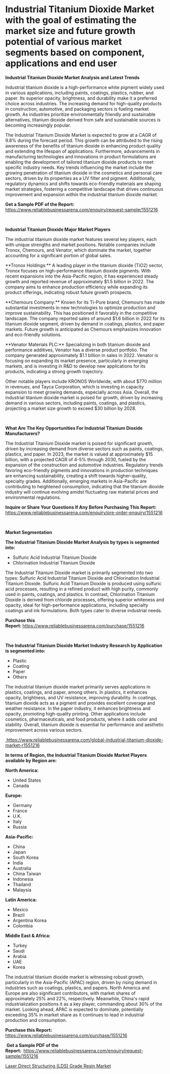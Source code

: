 <p><h1>Industrial Titanium Dioxide Market with the goal of estimating the market size and future growth potential of various market segments based on component, applications and end user</h1></p><p><strong>Industrial Titanium Dioxide Market Analysis and Latest Trends</strong></p>
<p><p>Industrial titanium dioxide is a high-performance white pigment widely used in various applications, including paints, coatings, plastics, rubber, and paper. Its superior opacity, brightness, and durability make it a preferred choice across industries. The increasing demand for high-quality products in construction, automotive, and packaging sectors is fueling market growth. As industries prioritize environmentally friendly and sustainable alternatives, titanium dioxide derived from safe and sustainable sources is becoming increasingly popular.</p><p>The Industrial Titanium Dioxide Market is expected to grow at a CAGR of 9.8% during the forecast period. This growth can be attributed to the rising awareness of the benefits of titanium dioxide in enhancing product quality and extending the lifespan of applications. Furthermore, advancements in manufacturing technologies and innovations in product formulations are enabling the development of tailored titanium dioxide products to meet specific industry needs. Key trends influencing the market include the growing penetration of titanium dioxide in the cosmetics and personal care sectors, driven by its properties as a UV filter and pigment. Additionally, regulatory dynamics and shifts towards eco-friendly materials are shaping market strategies, fostering a competitive landscape that drives continuous improvement and expansion within the industrial titanium dioxide market.</p></p>
<p><strong>Get a Sample PDF of the Report:&nbsp;</strong> <a href="https://www.reliablebusinessarena.com/enquiry/request-sample/1551216?utm_campaign=1995&utm_medium=2&utm_source=Github&utm_content=ia&utm_term=01022025&utm_id=industrial-titanium-dioxide">https://www.reliablebusinessarena.com/enquiry/request-sample/1551216</a></p>
<p>&nbsp;</p>
<p><strong>Industrial Titanium Dioxide Major Market Players</strong></p>
<p><p>The industrial titanium dioxide market features several key players, each with unique strengths and market positions. Notable companies include Tronox, Chemours, and Venator, which dominate the market, together accounting for a significant portion of global sales.</p><p>**Tronox Holdings:** A leading player in the titanium dioxide (TiO2) sector, Tronox focuses on high-performance titanium dioxide pigments. With recent expansions into the Asia-Pacific region, it has experienced steady growth and reported revenue of approximately $1.5 billion in 2022. The company aims to enhance production efficiency while expanding its product offerings, indicating robust future growth prospects.</p><p>**Chemours Company:** Known for its Ti-Pure brand, Chemours has made substantial investments in new technologies to optimize production and improve sustainability. This has positioned it favorably in the competitive landscape. The company reported sales of around $1.6 billion in 2022 for its titanium dioxide segment, driven by demand in coatings, plastics, and paper markets. Future growth is anticipated as Chemours emphasizes innovation and eco-friendly solutions.</p><p>**Venator Materials PLC:** Specializing in both titanium dioxide and performance additives, Venator has a diverse product portfolio. The company generated approximately $1.1 billion in sales in 2022. Venator is focusing on expanding its market presence, particularly in emerging markets, and is investing in R&D to develop new applications for its products, indicating a strong growth trajectory.</p><p>Other notable players include KRONOS Worldwide, with about $770 million in revenues, and Tayca Corporation, which is investing in capacity expansion to meet growing demands, especially across Asia. Overall, the industrial titanium dioxide market is poised for growth, driven by increasing demand in various sectors, including paints, coatings, and plastics, projecting a market size growth to exceed $30 billion by 2028.</p></p>
<p>&nbsp;</p>
<p><strong>What Are The Key Opportunities For Industrial Titanium Dioxide Manufacturers?</strong></p>
<p><p>The Industrial Titanium Dioxide market is poised for significant growth, driven by increasing demand from diverse sectors such as paints, coatings, plastics, and paper. In 2023, the market is valued at approximately $15 billion, with a projected CAGR of 4-5% through 2030, fueled by the expansion of the construction and automotive industries. Regulatory trends favoring eco-friendly pigments and innovations in production techniques are enhancing sustainability, creating a shift towards higher-quality, specialty grades. Additionally, emerging markets in Asia-Pacific are contributing to heightened consumption, indicating that the titanium dioxide industry will continue evolving amidst fluctuating raw material prices and environmental regulations.</p></p>
<p><strong>Inquire or Share Your Questions If Any Before Purchasing This Report:</strong> <a href="https://www.reliablebusinessarena.com/enquiry/pre-order-enquiry/1551216?utm_campaign=1995&utm_medium=2&utm_source=Github&utm_content=ia&utm_term=01022025&utm_id=industrial-titanium-dioxide">https://www.reliablebusinessarena.com/enquiry/pre-order-enquiry/1551216</a></p>
<p>&nbsp;</p>
<p><strong>Market Segmentation</strong></p>
<p><strong>The Industrial Titanium Dioxide Market Analysis by types is segmented into:</strong></p>
<p><ul><li>Sulfuric Acid Industrial Titanium Dioxide</li><li>Chlorination Industrial Titanium Dioxide</li></ul></p>
<p><p>The Industrial Titanium Dioxide market is primarily segmented into two types: Sulfuric Acid Industrial Titanium Dioxide and Chlorination Industrial Titanium Dioxide. Sulfuric Acid Titanium Dioxide is produced using sulfuric acid processes, resulting in a refined product with high purity, commonly used in paints, coatings, and plastics. In contrast, Chlorination Titanium Dioxide is derived from chloride processes, offering superior whiteness and opacity, ideal for high-performance applications, including specialty coatings and ink formulations. Both types cater to diverse industrial needs.</p></p>
<p><strong>Purchase this Report:&nbsp;</strong><a href="https://www.reliablebusinessarena.com/purchase/1551216?utm_campaign=1995&utm_medium=2&utm_source=Github&utm_content=ia&utm_term=01022025&utm_id=industrial-titanium-dioxide">https://www.reliablebusinessarena.com/purchase/1551216</a></p>
<p>&nbsp;</p>
<p><strong>The Industrial Titanium Dioxide Market Industry Research by Application is segmented into:</strong></p>
<p><ul><li>Plastic</li><li>Coating</li><li>Paper</li><li>Others</li></ul></p>
<p><p>The industrial titanium dioxide market primarily serves applications in plastics, coatings, and paper, among others. In plastics, it enhances opacity, brightness, and UV resistance, improving durability. In coatings, titanium dioxide acts as a pigment and provides excellent coverage and weather resistance. In the paper industry, it enhances brightness and opacity, promoting high-quality printing. Other applications include cosmetics, pharmaceuticals, and food products, where it adds color and stability. Overall, titanium dioxide is essential for performance and aesthetic improvement across various sectors.</p></p>
<p><a href="https://www.reliablebusinessarena.com/global-industrial-titanium-dioxide-market-r1551216?utm_campaign=1995&utm_medium=2&utm_source=Github&utm_content=ia&utm_term=01022025&utm_id=industrial-titanium-dioxide">&nbsp;https://www.reliablebusinessarena.com/global-industrial-titanium-dioxide-market-r1551216</a></p>
<p><strong>In terms of Region, the Industrial Titanium Dioxide Market Players available by Region are:</strong></p>
<p>
    <p> <strong> North America: </strong>
        <ul>
            <li>United States</li>
            <li>Canada</li>
        </ul>
        </p> 
    <p> <strong> Europe: </strong>
        <ul>
            <li>Germany</li>
            <li>France</li>
            <li>U.K.</li>
            <li>Italy</li>
            <li>Russia</li>
        </ul>
        </p> 
    <p> <strong> Asia-Pacific: </strong>
        <ul>
            <li>China</li>
            <li>Japan</li>
            <li>South Korea</li>
            <li>India</li>
            <li>Australia</li>
            <li>China Taiwan</li>
            <li>Indonesia</li>
            <li>Thailand</li>
            <li>Malaysia</li>
        </ul>
        </p> 
    <p> <strong> Latin America: </strong>
        <ul>
            <li>Mexico</li>
            <li>Brazil</li>
            <li>Argentina Korea</li>
            <li>Colombia</li>
        </ul>
        </p> 
    <p> <strong> Middle East & Africa: </strong>
        <ul>
            <li>Turkey</li>
            <li>Saudi</li>
            <li>Arabia</li>
            <li>UAE</li>
            <li>Korea</li>
        </ul>
    </p>
    </p>
<p><p>The industrial titanium dioxide market is witnessing robust growth, particularly in the Asia-Pacific (APAC) region, driven by rising demand in industries such as coatings, plastics, and papers. North America and Europe are also significant contributors, with market shares of approximately 25% and 22%, respectively. Meanwhile, China's rapid industrialization positions it as a key player, commanding about 30% of the market. Looking ahead, APAC is expected to dominate, potentially exceeding 35% in market share as it continues to lead in industrial production and consumption.</p></p>
<p><strong>Purchase this Report: </strong><a href="https://www.reliablebusinessarena.com/purchase/1551216?utm_campaign=1995&utm_medium=2&utm_source=Github&utm_content=ia&utm_term=01022025&utm_id=industrial-titanium-dioxide">https://www.reliablebusinessarena.com/purchase/1551216</a></p>
<p>&nbsp;<strong>Get a Sample PDF of the Report:&nbsp;&nbsp;</strong><a href="https://www.reliablebusinessarena.com/enquiry/request-sample/1551216?utm_campaign=1995&utm_medium=2&utm_source=Github&utm_content=ia&utm_term=01022025&utm_id=industrial-titanium-dioxide">https://www.reliablebusinessarena.com/enquiry/request-sample/1551216</a></p>
<p><strong></strong></p>
<p><p><a href="https://github.com/irfadac/Market-Research-Report-List-5/blob/main/laser-direct-structuring-lds-grade-resin-market.md?utm_campaign=1995&utm_medium=2&utm_source=Github&utm_content=ia&utm_term=01022025&utm_id=industrial-titanium-dioxide">Laser Direct Structuring (LDS) Grade Resin Market</a></p></p>